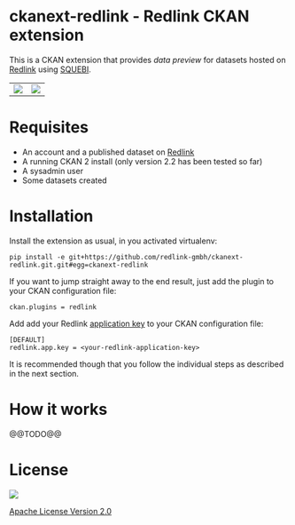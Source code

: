 ckanext-redlink - Redlink CKAN extension
===========================================================================

This is a CKAN extension that provides *data preview* for datasets hosted on
[Redlink](http://redlink.co) using [SQUEBI](https://github.com/tkurz/squebi).

<table style="width: 100%; border: 0;">
<tr>
<td><a href="http://redlink.co"><img src="http://redlink-gmbh.github.io/ckanext-redlink/images/logo-300x81.png" /></a></td>
<td><a href="http://ckan.org"><img src="http://redlink-gmbh.github.io/ckanext-redlink/images/ckan-logo-s.png" /></a></td>
</tr>
</table>

Requisites
==========

* An account and a published dataset on [Redlink](https://my.redlink.io/)
* A running CKAN 2 install (only version 2.2 has been tested so far)
* A sysadmin user
* Some datasets created


Installation
============

Install the extension as usual, in you activated virtualenv:

    pip install -e git+https://github.com/redlink-gmbh/ckanext-redlink.git.git#egg=ckanext-redlink

If you want to jump straight away to the end result, just add the plugin to
your CKAN configuration file:

    ckan.plugins = redlink

Add add your Redlink [application key](http://dev.redlink.io/faq#get-key) to your CKAN configuration
file:

    [DEFAULT]
    redlink.app.key = <your-redlink-application-key>

It is recommended though that you follow the individual steps as described in
the next section.

How it works
============

@@TODO@@

License
=======

<a href="http://opensource.org/licenses/Apache-2.0"><img src="http://redlink-gmbh.github.io/ckanext-redlink/images/OSI-Approved-License-100x137.png" /></a>


[Apache License Version 2.0](LICENSE.txt)
